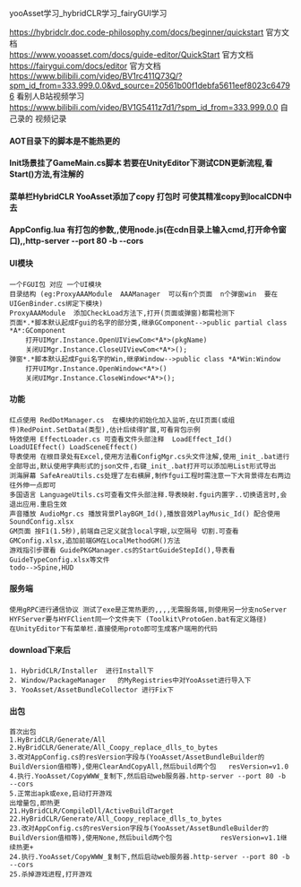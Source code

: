 yooAsset学习_hybridCLR学习_fairyGUI学习

   https://hybridclr.doc.code-philosophy.com/docs/beginner/quickstart 官方文档  
   https://www.yooasset.com/docs/guide-editor/QuickStart  官方文档  
 https://fairygui.com/docs/editor 官方文档   
 https://www.bilibili.com/video/BV1rc411Q73Q/?spm_id_from=333.999.0.0&vd_source=20561b00f1debfa5611eef8023c64796  看别人B站视频学习  
 https://www.bilibili.com/video/BV1G5411z7d1/?spm_id_from=333.999.0.0  自己录的  视频记录


#### AOT目录下的脚本是不能热更的
#### Init场景挂了GameMain.cs脚本 若要在UnityEditor下测试CDN更新流程,看Start()方法,有注解的
#### 菜单栏HybridCLR YooAsset添加了copy 打包时 可使其精准copy到localCDN中去
#### AppConfig.lua 有打包的参数,,使用node.js(在cdn目录上输入cmd,打开命令窗口),,http-server --port 80 -b --cors
#### 

#### UI模块
	一个FGUI包 对应 一个UI模块 
	目录结构 (eg:ProxyAAAModule  AAAManager  可以有n个页面  n个弹窗win  要在UIGenBinder.cs绑定下模块)
    ProxyAAAModule  添加CheckLoad方法下,打开(页面或弹窗)都需检测下
    页面*.*脚本默认起成Fgui的名字的部分类,继承GComponent-->public partial class *A*:GComponent
        打开UIMgr.Instance.OpenUIViewCom<*A*>(pkgName)  
        关闭UIMgr.Instance.CloseUIViewCom<*A*>();  
    弹窗*.*脚本默认起成Fgui名字的Win,继承Window-->public class *A*Win:Window  
        打开UIMgr.Instance.OpenWindow<*A*>()  
        关闭UIMgr.Instance.CloseWindow<*A*>();  
#### 功能
    红点使用 RedDotManager.cs  在模块的初始化加入监听,在UI页面(或组件)RedPoint.SetData(类型),估计后续得扩展,可看背包示例
    特效使用 EffectLoader.cs 可查看文件头部注释  LoadEffect_Id() LoadUIEffect() LoadSceneEffect()
    导表使用 在根目录处有Excel,使用方法看ConfigMgr.cs头文件注解,使用_init_.bat进行全部导出,默认使用字典形式的json文件,右键_init_.bat打开可以添加用List形式导出
    浏海屏幕 SafeAreaUtils.cs处理了左右横屏,制作fgui工程时需注意一下大背景得左右两边往外伸一点即可
	多国语言 LanguageUtils.cs可查看文件头部注释.导表映射.fgui内置字..切换语言时,会退出应用.重启生效
	声音播放 AudioMgr.cs 播放背景PlayBGM_Id(),播放音效PlayMusic_Id() 配合使用SoundConfig.xlsx
	GM页面 按F1(1.5秒),前端自己定义就含local字眼,以空隔号 切割.可查看GMConfig.xlsx,追加前端GM在LocalMethodGM()方法  
    游戏指引步骤看 GuidePKGManager.cs的StartGuideStepId(),导表看GuideTypeConfig.xlsx等文件 
    todo-->Spine,HUD

####  服务端
    使用gRPC进行通信协议 测试了exe是正常热更的,,,,无需服务端,则使用另一分支noServer
    HYFServer要与HYFClient同一个文件夹下 (Toolkit\ProtoGen.bat有定义路径)
    在UnityEditor下有菜单栏.直接使用proto即可生成客户端用的代码

####  download下来后
    1. HybridCLR/Installer  进行Install下
    2. Window/PackageManager   的MyRegistries中对YooAsset进行导入下
    3. YooAsset/AssetBundleCollector 进行Fix下
    

#### 出包
    首次出包  
    1.HyBridCLR/Generate/All    
    2.HyBridCLR/Generate/All_Coopy_replace_dlls_to_bytes
    3.改对AppConfig.cs的resVersion字段与(YooAsset/AssetBundleBuilder的BuildVersion值相等),使用ClearAndCopyAll,然后build两个包   resVersion=v1.0
    4.执行.YooAsset/CopyWWW_复制下,然后启动web服务器.http-server --port 80 -b --cors
    5.正常出apk或exe,启动打开游戏
    出增量包,即热更
    21.HyBridCLR/CompileDll/ActiveBuildTarget    
    22.HyBridCLR/Generate/All_Coopy_replace_dlls_to_bytes
    23.改对AppConfig.cs的resVersion字段与(YooAsset/AssetBundleBuilder的BuildVersion值相等),使用None,然后build两个包            resVersion=v1.1继续热更+
    24.执行.YooAsset/CopyWWW_复制下,然后启动web服务器.http-server --port 80 -b --cors
    25.杀掉游戏进程,打开游戏